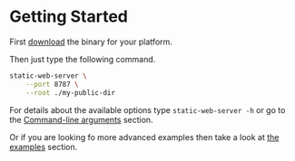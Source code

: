 # Getting Started

First [download](./download-and-install.md) the binary for your platform.

Then just type the following command.

```sh
static-web-server \
    --port 8787 \
    --root ./my-public-dir
```

For details about the available options type `static-web-server -h` or go to the [Command-line arguments](./configuration/command-line-arguments.md) section.

Or if you are looking fo more advanced examples then take a look at [the examples](./examples/http1.md) section.
